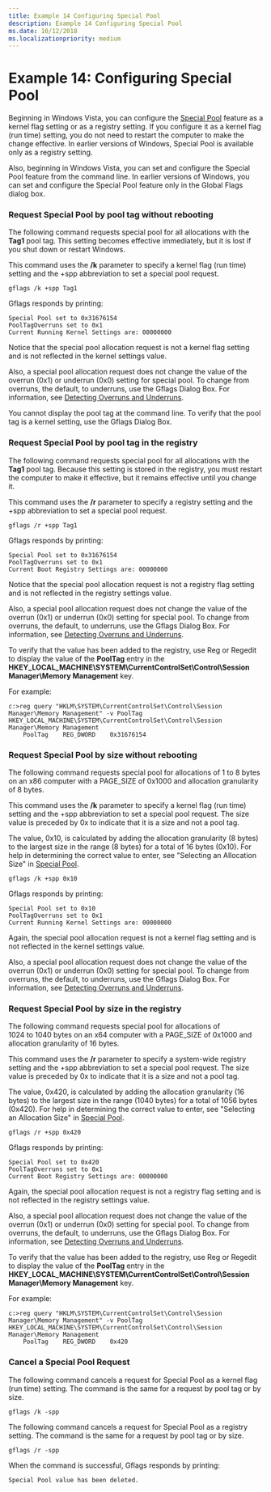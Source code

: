 ```yaml
---
title: Example 14 Configuring Special Pool
description: Example 14 Configuring Special Pool
ms.date: 10/12/2018
ms.localizationpriority: medium
---
```


# Example 14: Configuring Special Pool


Beginning in Windows Vista, you can configure the [Special Pool](special-pool.md) feature as a kernel flag setting or as a registry setting. If you configure it as a kernel flag (run time) setting, you do not need to restart the computer to make the change effective. In earlier versions of Windows, Special Pool is available only as a registry setting.

Also, beginning in Windows Vista, you can set and configure the Special Pool feature from the command line. In earlier versions of Windows, you can set and configure the Special Pool feature only in the Global Flags dialog box.

### <span id="request_special_pool_by_pool_tag_without_rebooting"></span><span id="REQUEST_SPECIAL_POOL_BY_POOL_TAG_WITHOUT_REBOOTING"></span>Request Special Pool by pool tag without rebooting

The following command requests special pool for all allocations with the **Tag1** pool tag. This setting becomes effective immediately, but it is lost if you shut down or restart Windows.

This command uses the **/k** parameter to specify a kernel flag (run time) setting and the +spp abbreviation to set a special pool request.

```console
gflags /k +spp Tag1
```

Gflags responds by printing:

```console
Special Pool set to 0x31676154
PoolTagOverruns set to 0x1
Current Running Kernel Settings are: 00000000
```

Notice that the special pool allocation request is not a kernel flag setting and is not reflected in the kernel settings value.

Also, a special pool allocation request does not change the value of the overrun (0x1) or underrun (0x0) setting for special pool. To change from overruns, the default, to underruns, use the Gflags Dialog Box. For information, see [Detecting Overruns and Underruns](detecting-overruns-and-underruns.md).

You cannot display the pool tag at the command line. To verify that the pool tag is a kernel setting, use the Gflags Dialog Box.

### <span id="request_special_pool_by_pool_tag_in_the_registry"></span><span id="REQUEST_SPECIAL_POOL_BY_POOL_TAG_IN_THE_REGISTRY"></span>Request Special Pool by pool tag in the registry

The following command requests special pool for all allocations with the **Tag1** pool tag. Because this setting is stored in the registry, you must restart the computer to make it effective, but it remains effective until you change it.

This command uses the **/r** parameter to specify a registry setting and the +spp abbreviation to set a special pool request.

```console
gflags /r +spp Tag1
```

Gflags responds by printing:

```console
Special Pool set to 0x31676154
PoolTagOverruns set to 0x1
Current Boot Registry Settings are: 00000000
```

Notice that the special pool allocation request is not a registry flag setting and is not reflected in the registry settings value.

Also, a special pool allocation request does not change the value of the overrun (0x1) or underrun (0x0) setting for special pool. To change from overruns, the default, to underruns, use the Gflags Dialog Box. For information, see [Detecting Overruns and Underruns](detecting-overruns-and-underruns.md).

To verify that the value has been added to the registry, use Reg or Regedit to display the value of the **PoolTag** entry in the **HKEY\_LOCAL\_MACHINE\\SYSTEM\\CurrentControlSet\\Control\\Session Manager\\Memory Management** key.

For example:

```console
c:>reg query "HKLM\SYSTEM\CurrentControlSet\Control\Session Manager\Memory Management" -v PoolTag
HKEY_LOCAL_MACHINE\SYSTEM\CurrentControlSet\Control\Session Manager\Memory Management
    PoolTag    REG_DWORD    0x31676154
```

### <span id="request_special_pool_by_size_without_rebooting"></span><span id="REQUEST_SPECIAL_POOL_BY_SIZE_WITHOUT_REBOOTING"></span>Request Special Pool by size without rebooting

The following command requests special pool for allocations of 1 to 8 bytes on an x86 computer with a PAGE\_SIZE of 0x1000 and allocation granularity of 8 bytes.

This command uses the **/k** parameter to specify a kernel flag (run time) setting and the +spp abbreviation to set a special pool request. The size value is preceded by 0x to indicate that it is a size and not a pool tag.

The value, 0x10, is calculated by adding the allocation granularity (8 bytes) to the largest size in the range (8 bytes) for a total of 16 bytes (0x10). For help in determining the correct value to enter, see "Selecting an Allocation Size" in [Special Pool](special-pool.md).

```console
gflags /k +spp 0x10
```

Gflags responds by printing:

```console
Special Pool set to 0x10
PoolTagOverruns set to 0x1
Current Running Kernel Settings are: 00000000
```

Again, the special pool allocation request is not a kernel flag setting and is not reflected in the kernel settings value.

Also, a special pool allocation request does not change the value of the overrun (0x1) or underrun (0x0) setting for special pool. To change from overruns, the default, to underruns, use the Gflags Dialog Box. For information, see [Detecting Overruns and Underruns](detecting-overruns-and-underruns.md).

### <span id="request_special_pool_by_size_in_the_registry"></span><span id="REQUEST_SPECIAL_POOL_BY_SIZE_IN_THE_REGISTRY"></span>Request Special Pool by size in the registry

The following command requests special pool for allocations of 1024 to 1040 bytes on an x64 computer with a PAGE\_SIZE of 0x1000 and allocation granularity of 16 bytes.

This command uses the **/r** parameter to specify a system-wide registry setting and the +spp abbreviation to set a special pool request. The size value is preceded by 0x to indicate that it is a size and not a pool tag.

The value, 0x420, is calculated by adding the allocation granularity (16 bytes) to the largest size in the range (1040 bytes) for a total of 1056 bytes (0x420). For help in determining the correct value to enter, see "Selecting an Allocation Size" in [Special Pool](special-pool.md).

```console
gflags /r +spp 0x420
```

Gflags responds by printing:

```console
Special Pool set to 0x420
PoolTagOverruns set to 0x1
Current Boot Registry Settings are: 00000000
```

Again, the special pool allocation request is not a registry flag setting and is not reflected in the registry settings value.

Also, a special pool allocation request does not change the value of the overrun (0x1) or underrun (0x0) setting for special pool. To change from overruns, the default, to underruns, use the Gflags Dialog Box. For information, see [Detecting Overruns and Underruns](detecting-overruns-and-underruns.md).

To verify that the value has been added to the registry, use Reg or Regedit to display the value of the **PoolTag** entry in the **HKEY\_LOCAL\_MACHINE\\SYSTEM\\CurrentControlSet\\Control\\Session Manager\\Memory Management** key.

For example:

```console
c:>reg query "HKLM\SYSTEM\CurrentControlSet\Control\Session Manager\Memory Management" -v PoolTag
HKEY_LOCAL_MACHINE\SYSTEM\CurrentControlSet\Control\Session Manager\Memory Management
    PoolTag    REG_DWORD    0x420
```

### <span id="cancel_a_special_pool_request"></span><span id="CANCEL_A_SPECIAL_POOL_REQUEST"></span>Cancel a Special Pool Request

The following command cancels a request for Special Pool as a kernel flag (run time) setting. The command is the same for a request by pool tag or by size.

```console
gflags /k -spp
```

The following command cancels a request for Special Pool as a registry setting. The command is the same for a request by pool tag or by size.

```console
gflags /r -spp
```

When the command is successful, Gflags responds by printing:

```console
Special Pool value has been deleted.
```

 

 





